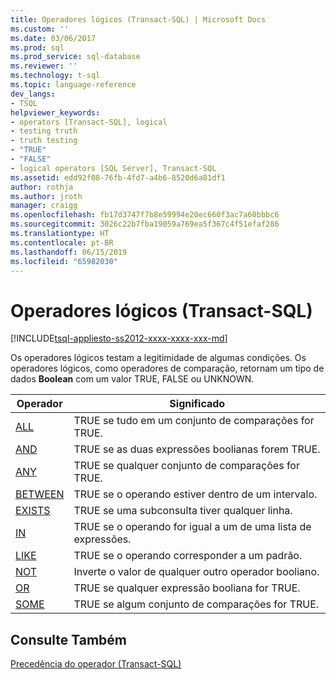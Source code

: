 ```yaml
---
title: Operadores lógicos (Transact-SQL) | Microsoft Docs
ms.custom: ''
ms.date: 03/06/2017
ms.prod: sql
ms.prod_service: sql-database
ms.reviewer: ''
ms.technology: t-sql
ms.topic: language-reference
dev_langs:
- TSQL
helpviewer_keywords:
- operators [Transact-SQL], logical
- testing truth
- truth testing
- "TRUE"
- "FALSE"
- logical operators [SQL Server], Transact-SQL
ms.assetid: edd92f08-76fb-4fd7-a4b6-8520d6a81df1
author: rothja
ms.author: jroth
manager: craigg
ms.openlocfilehash: fb17d3747f7b8e59994e20ec660f3ac7a60bbbc6
ms.sourcegitcommit: 3026c22b7fba19059a769ea5f367c4f51efaf286
ms.translationtype: HT
ms.contentlocale: pt-BR
ms.lasthandoff: 06/15/2019
ms.locfileid: "65982030"
---
```

# <a name="logical-operators-transact-sql"></a>Operadores lógicos (Transact-SQL)
[!INCLUDE[tsql-appliesto-ss2012-xxxx-xxxx-xxx-md](../../includes/tsql-appliesto-ss2012-xxxx-xxxx-xxx-md.md)]

  Os operadores lógicos testam a legitimidade de algumas condições. Os operadores lógicos, como operadores de comparação, retornam um tipo de dados **Boolean** com um valor TRUE, FALSE ou UNKNOWN.  
  
|Operador|Significado|  
|--------------|-------------|  
|[ALL](../../t-sql/language-elements/all-transact-sql.md)|TRUE se tudo em um conjunto de comparações for TRUE.|  
|[AND](../../t-sql/language-elements/and-transact-sql.md)|TRUE se as duas expressões boolianas forem TRUE.|  
|[ANY](../../t-sql/language-elements/any-transact-sql.md)|TRUE se qualquer conjunto de comparações for TRUE.|  
|[BETWEEN](../../t-sql/language-elements/between-transact-sql.md)|TRUE se o operando estiver dentro de um intervalo.|  
|[EXISTS](../../t-sql/language-elements/exists-transact-sql.md)|TRUE se uma subconsulta tiver qualquer linha.|  
|[IN](../../t-sql/language-elements/in-transact-sql.md)|TRUE se o operando for igual a um de uma lista de expressões.|  
|[LIKE](../../t-sql/language-elements/like-transact-sql.md)|TRUE se o operando corresponder a um padrão.|  
|[NOT](../../t-sql/language-elements/not-transact-sql.md)|Inverte o valor de qualquer outro operador booliano.|  
|[OR](../../t-sql/language-elements/or-transact-sql.md)|TRUE se qualquer expressão booliana for TRUE.|  
|[SOME](../../t-sql/language-elements/some-any-transact-sql.md)|TRUE se algum conjunto de comparações for TRUE.|  
  
## <a name="see-also"></a>Consulte Também  
 [Precedência do operador &#40;Transact-SQL&#41;](../../t-sql/language-elements/operator-precedence-transact-sql.md)  
  
  
